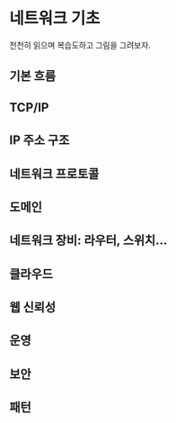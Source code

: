 # 네트워크 기초
천천히 읽으며 복습도하고 그림을 그려보자. 

## 기본 흐름
## TCP/IP
## IP 주소 구조
## 네트워크 프로토콜
## 도메인
## 네트워크 장비: 라우터, 스위치...
## 클라우드 
## 웹 신뢰성
## 운영
## 보안
## 패턴  